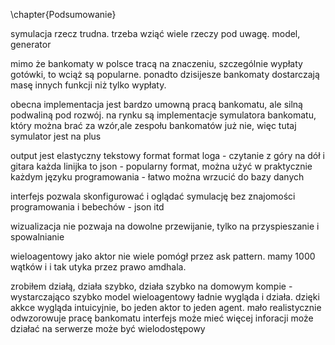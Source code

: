 \chapter{Podsumowanie}

symulacja rzecz trudna. trzeba wziąć wiele rzeczy pod uwagę. model, generator

mimo że bankomaty w polsce tracą na znaczeniu,  szczególnie wypłaty gotówki, to wciąż są popularne. ponadto dzisijesze bankomaty dostarczają masę innych funkcji niż tylko wypłaty.

obecna implementacja jest bardzo umowną pracą bankomatu, ale silną podwaliną pod rozwój. na rynku są implementacje symulatora bankomatu, który można brać za wzór,ale zespołu bankomatów już nie, więc tutaj symulator jest na plus

output jest elastyczny
tekstowy format
format loga - czytanie z góry na dół i gitara
każda linijka to json - popularny format, można użyć w praktycznie każdym języku programowania - łatwo można wrzucić do bazy danych

interfejs pozwala skonfigurować i oglądać symulację bez znajomości programowania i bebechów - json itd

wizualizacja nie pozwaja na dowolne przewijanie, tylko na przyspieszanie i spowalnianie 

wieloagentowy jako aktor nie wiele pomógł przez ask pattern. mamy 1000 wątków i i tak utyka przez prawo amdhala.

zrobiłem działą, działa szybko, działa szybko na domowym kompie - wystarczająco szybko
model wieloagentowy ładnie wygląda i działa. dzięki akkce wygląda intuicyjnie, bo jeden aktor to jeden agent.
mało realistycznie odwzorowuje pracę bankomatu
interfejs może mieć więcej inforacji
może działać na serwerze
może być wielodostępowy



